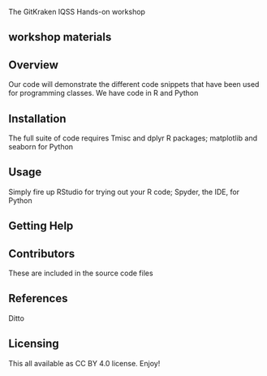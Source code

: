 The GitKraken IQSS Hands-on workshop



## workshop materials 

## Overview
Our code will demonstrate the different code snippets that have been used
for programming classes. We have code in R and Python

## Installation 
The full suite of code requires Tmisc and dplyr R packages;
matplotlib and seaborn for Python

## Usage
Simply fire up RStudio for trying out your R code; Spyder, the IDE, for Python

## Getting Help

## Contributors
These are included in the source code files

## References
Ditto

## Licensing
This all available as CC BY 4.0 license. Enjoy!
